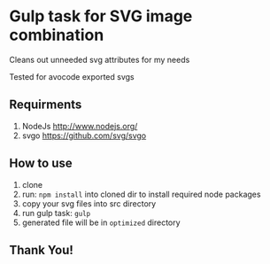 Gulp task for SVG image combination
============================

Cleans out unneeded svg attributes for my needs

Tested for avocode exported svgs

Requirments
---------------

1. NodeJs http://www.nodejs.org/
2. svgo https://github.com/svg/svgo


How to use
---------------

1. clone
2. run: `npm install` into cloned dir to install required node packages
3. copy your svg files into src directory
4. run gulp task: `gulp`
5. generated file will be in `optimized` directory


Thank You!
---------------
